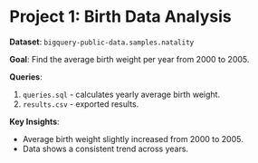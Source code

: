 # Project 1: Birth Data Analysis

**Dataset**: `bigquery-public-data.samples.natality`

**Goal**: Find the average birth weight per year from 2000 to 2005.

**Queries**:
1. `queries.sql` - calculates yearly average birth weight.
2. `results.csv` - exported results.

**Key Insights**:
- Average birth weight slightly increased from 2000 to 2005.
- Data shows a consistent trend across years.
